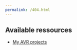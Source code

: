 ```yaml
---
permalink: /404.html
---
```



<!DOCTYPE html>
<html lang="fr">
<head>
<meta charset="utf-8" />
<meta name="viewport" content="width=device-width, initial-scale=1">
<title>
  Reivax-boucoi public pages
</title>
</head>
  
<body>
<h2>Available ressources</h2>
<ul>
<li><a href="https://reivax-boucoi.github.io/AVR/">My AVR projects</a></li>
</ul>

</body></html>

